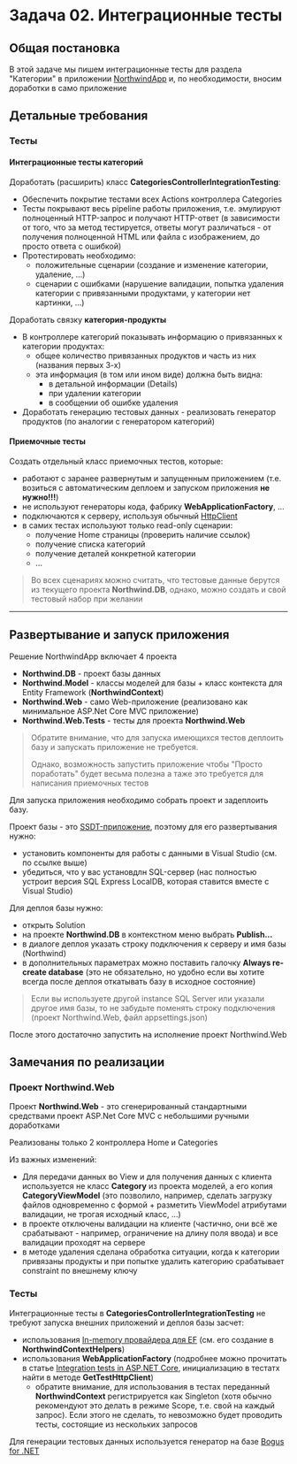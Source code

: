 ﻿# Задача 02. Интеграционные тесты

## Общая постановка
В этой задаче мы пишем интеграционные тесты для раздела "Категории" в приложении [NorthwindApp](NorthwindApp) и, по необходимости, вносим доработки в само приложение

## Детальные требования
### Тесты
#### Интеграционные тесты категорий
Доработать (расширить) класс **CategoriesControllerIntegrationTesting**:
- Обеспечить покрытие тестами всех Actions контроллера Categories
- Тесты покрывают весь pipeline работы приложения, т.е. эмулируют полноценный HTTP-запрос и получают HTTP-ответ (в зависимости от того, что за метод тестируется, ответы могут различаться - от получения полноценной HTML или файла с изображением, до просто ответа с ошибкой)
- Протестировать необходимо: 
    - положительные сценарии (создание и изменение категории, удаление, ...)
    - сценарии с ошибками (нарушение валидации, попытка удаления категории с привязанными продуктами, у категории нет картинки, ...)

Доработать связку **категория-продукты**
- В контроллере категорий показывать информацию о привязанных к категории продуктах:
    - общее количество привязанных продуктов и часть из них (названия первых 3-х)
    - эта информация (в том или ином виде) должна быть видна:
        - в детальной информации (Details)
        - при удалении категории
        - в сообщении об ошибке удаления
- Доработать генерацию тестовых данных - реализовать генератор продуктов (по аналогии с генератором категорий)

#### Приемочные тесты
Создать отдельный класс приемочных тестов, которые:
- работают с заранее развернутым и запущенным приложением (т.е. возиться с автоматическим деплоем и запуском приложения **не нужно!!!**)
- не используют генераторы кода, фабрику **WebApplicationFactory**, ...
- подключаются к серверу, используя обычный [HttpClient](https://learn.microsoft.com/en-us/dotnet/api/system.net.http.httpclient)
- в самих тестах используют только read-only сценарии:
    - получение Home страницы (проверить наличие ссылок)
    - получение списка категорий
    - получение деталей конкретной категории
    - ...
 
> Во всех сценариях можно считать, что тестовые данные берутся из текущего проекта **Northwind.DB**, однако, можно создать и свой тестовый набор при желании

---
## Развертывание и запуск приложения
Решение NorthwindApp включает 4 проекта
- **Northwind.DB** - проект базы данных
- **Northwind.Model** - классы моделей для базы + класс контекста для Entity Framework (**NorthwindContext**)
- **Northwind.Web** - само Web-приложение (реализовано как минимальное ASP.Net Core MVC приложение)
- **Northwind.Web.Tests** - тесты для проекта **Northwind.Web**

> Обратите внимание, что для запуска имеющихся тестов деплоить базу и запускать приложение не требуется. 
> 
> Однако, возможность запустить приложение чтобы "Просто поработать" будет весьма полезна а таже это требуется для написания приемочных тестов

Для запуска приложения необходимо собрать проект и задеплоить базу. 

Проект базы - это [SSDT-приложение](https://learn.microsoft.com/ru-ru/sql/ssdt/download-sql-server-data-tools-ssdt), поэтому для его развертывания нужно:
- установить компоненты для работы с данными в Visual Studio (см. по ссылке выше)
- убедиться, что у вас установдлн SQL-сервер (нас полностью устроит версия SQL Express LocalDB, которая ставится вместе с Visual Studio)

Для деплоя базы нужно: 
- открыть Solution
- на проекте **Northwind.DB** в контекстном меню выбрать **Publish...**
- в диалоге деплоя указать строку подключения к серверу и имя базы (Northwind)
- в дополнительных параметрах можно поставить галочку **Always re-create database** (это не обязательно, но удобно если вы хотите всегда после деплоя откатывать базу в исходное состояние)

> Если вы используете другой instance SQL Server или указали другое имя базы, то не забудьте поменять строку подключения (проект Northwind.Web, файл appsettings.json)

После этого достаточно запустить на исполнение проект Northwind.Web

## Замечания по реализации
### Проект Northwind.Web
Проект **Northwind.Web** - это сгенерированный стандартными средствами проект ASP.Net Core MVC с небольшими ручными доработками

Реализованы только 2 контроллера Home и Categories

Из важных изменений:
- Для передачи данных во View и для получения данных с клиента используется не класс **Category** из проекта моделей, а его копия **CategoryViewModel** (это позволило, например, сделать загрузку файлов одновременно с формой + разметить ViewModel атрибутами валидации, не трогая исходный класс, ...)
- в проекте отключены валидации на клиенте (частично, они всё же срабатывают - например, ограничение на длину поля ввода) и все валидации проходят на сервере
- в методе удаления сделана обработка ситуации, когда к категории привязаны продукты и при попытке удалить категорию срабатывает constraint по внешнему ключу

### Тесты
Интеграционные тесты в **CategoriesControllerIntegrationTesting** не требуют запуска внешних приложений и деплоя базы засчет:
- использования [In-memory провайдера для EF](https://learn.microsoft.com/en-us/ef/core/testing/testing-without-the-database#in-memory-provider) (см. его создание в **NorthwindContextHelpers**)
- использования **WebApplicationFactory** (подробнее можно прочитать в статье [Integration tests in ASP.NET Core](https://learn.microsoft.com/en-us/aspnet/core/test/integration-tests), инициализацию в тестатх найти в методе **GetTestHttpClient**)
    - обратите внимание, для использования в тестах переданный **NorthwindContext** регистрируется как Singleton (хотя обычно рекомендуют это делать в режиме Scope, т.е. свой на каждый запрос). Если этого не сделать, то невозможно будет проводить тесты, состоящие из нескольких запросов

Для генерации тестовых данных используется генератор на базе [Bogus for .NET](https://github.com/bchavez/Bogus)